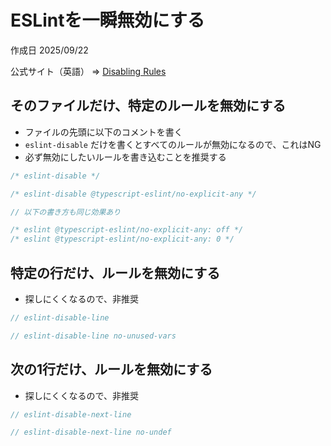 # ESLintを一瞬無効にする

作成日 2025/09/22

公式サイト（英語） => [Disabling Rules](https://eslint.org/docs/latest/use/configure/rules#disabling-rules)

## そのファイルだけ、特定のルールを無効にする

- ファイルの先頭に以下のコメントを書く
- `eslint-disable` だけを書くとすべてのルールが無効になるので、これはNG
- 必ず無効にしたいルールを書き込むことを推奨する

```javascript
/* eslint-disable */

/* eslint-disable @typescript-eslint/no-explicit-any */

// 以下の書き方も同じ効果あり

/* eslint @typescript-eslint/no-explicit-any: off */
/* eslint @typescript-eslint/no-explicit-any: 0 */
```

## 特定の行だけ、ルールを無効にする

- 探しにくくなるので、非推奨

```javascript
// eslint-disable-line

// eslint-disable-line no-unused-vars
```

## 次の1行だけ、ルールを無効にする

- 探しにくくなるので、非推奨

```javascript
// eslint-disable-next-line

// eslint-disable-next-line no-undef
```
